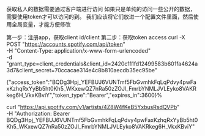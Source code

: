 获取私人的数据需要通过客户端进行访问
如果只是单纯的访问一些公开的数据，需要使用token才可以访问的到。
我们应该将它们放进一个配置文件里面，然后使用全局变量，才能方便修改

第一步：注册app，获取client id/client
第二步：获取token access
curl -X POST "https://accounts.spotify.com/api/token" \
     -H "Content-Type: application/x-www-form-urlencoded" \
     -d "grant_type=client_credentials&client_id=2420c111fd12499583b601fa4624a3d7&client_secret=70ccacae314e4c8b810aecdb35ec95be"

{"access_token":"BQDg3Hpj_YEFBUJ6VUNTmf5FbGvmhkFqLqPdvy4pwFaxKzhqRxYyBb5ht0Kh5_WKxewQZ7nRa50zZOJl_FmrbYNMLJVLEyko8VAKRkeg6H_VkxKBviY","token_type":"Bearer","expires_in":3600}%  

curl "https://api.spotify.com/v1/artists/4Z8W4fKeB5YxbusRsdQVPb" \
     -H "Authorization: Bearer  BQDg3Hpj_YEFBUJ6VUNTmf5FbGvmhkFqLqPdvy4pwFaxKzhqRxYyBb5ht0Kh5_WKxewQZ7nRa50zZOJl_FmrbYNMLJVLEyko8VAKRkeg6H_VkxKBviY"
